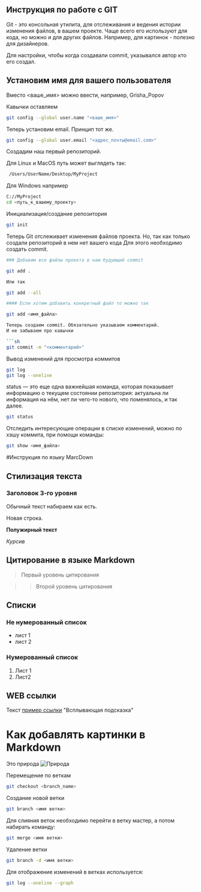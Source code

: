 ## Инструкция по работе с GIT

Git - это консольная утилита, для отслеживания и ведения истории изменения файлов, в вашем проекте. Чаще всего его используют для кода, но можно и для других файлов. Например, для картинок - полезно для дизайнеров.

Для настройки, чтобы когда  создавали commit, указывался автор кто его создал.

## Установим имя для вашего пользователя

 Вместо <ваше_имя> можно ввести, например, Grisha_Popov

 Кавычки оставляем

```sh
git config --global user.name "<ваше_имя>"
```

 Теперь установим email. Принцип тот же.

 ```sh
git config --global user.email "<адрес_почты@email.com>"
```

Создадим наш первый репозиторий. 

Для Linux и MacOS путь может выглядеть так:

```sh
 /Users/UserName/Desktop/MyProject
 ```

Для Windows например 

```sh
С://MyProject
cd <путь_к_вашему_проекту>
```

Инициализация/создание репозитория

```sh
git init
```

Теперь Git отслеживает изменения файлов проекта. Но, так как только создали репозиторий в нем нет вашего кода Для этого необходимо создать commit.

```sh
### Добавим все файлы проекта в нам будующий commit

git add .

Или так

git add --all

#### Если хотим добавить конкретный файл то можно так

git add <имя_файла> 

Теперь создаем commit. Обязательно указываем комментарий.
И не забываем про кавычки

```sh
git commit -m "<комментарий>"
```

Вывод изменений для просмотра коммитов

```sh
git log
git log --oneline
```

status — это еще одна важнейшая команда, которая показывает информацию о текущем состоянии репозитория: актуальна ли информация на нём, нет ли чего-то нового, что поменялось, и так далее. 

```sh
git status
```

Отследить интересующие операции в списке изменений, можно по хэшу коммита, при помощи команды:

```sh
git show <имя_файла> 
```

#Инструкция по языку MarcDown

## Стилизация текста

### Заголовок 3-го уровня

Обычный текст набираем как есть.

Новая строка.

**Полужирный текст**

*Курсив*

## Цитирование в языке Markdown

> Первый уровень цитирования

>> Второй уровень цитирования

## Списки

### Не нумерованный список

* лист 1
* лист 2

### Нумерованный список

1. Лист 1
2. Лист2

## WEB ссылки

Текст [пример ссылки](example.com) "Всплывающая подсказка"

# Как добавлять картинки в Markdown

Это природа
![Природа](Nature.jpg)

Перемещение по веткам 

```sh
git checkout <branch_name>
```

Создание новой ветки 

```sh
git branch <имя ветки>
```
Для слияния веток необходимо перейти в ветку мастер, а потом набирать команду:

```sh
git merge <имя ветки>
```

Удаление ветки 

```sh
git branch -d <имя ветки>
```
Для отображение изменений в ветках используется:

```sh
git log --oneline --graph
```